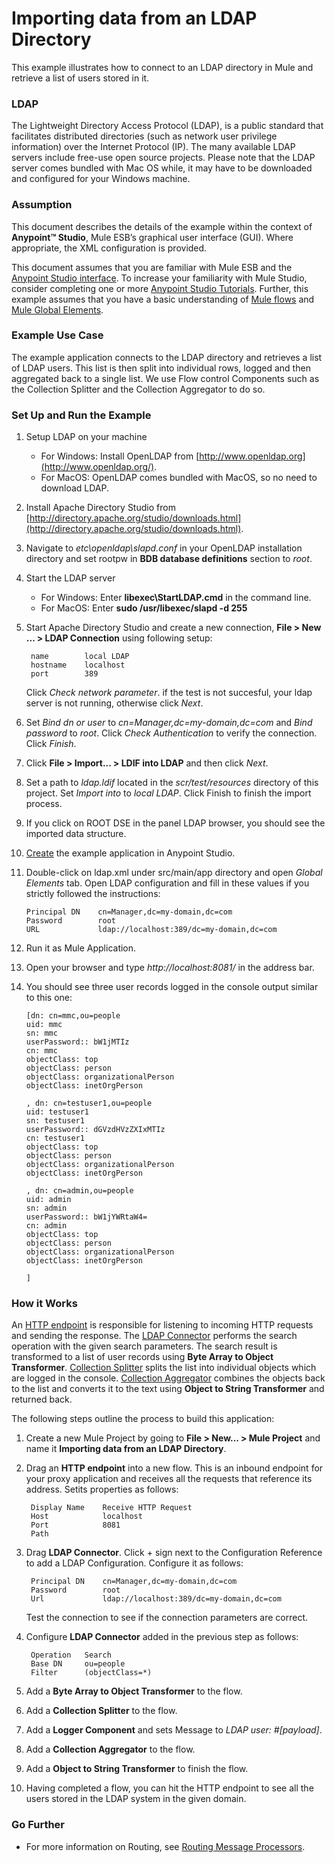 # Importing data from an LDAP Directory

This example illustrates how to connect to an LDAP directory in Mule and retrieve a list of users stored in it. 

### LDAP

The Lightweight Directory Access Protocol (LDAP), is a public standard that facilitates distributed directories (such as network user privilege information) over the Internet Protocol (IP). The many available LDAP servers include free-use open source projects. Please note that the LDAP server comes bundled with Mac OS while, it may have to be downloaded and configured for your Windows machine.

### Assumption

This document describes the details of the example within the context of **Anypoint™ Studio**, Mule ESB’s graphical user interface (GUI). Where appropriate, the XML configuration is provided.

This document assumes that you are familiar with Mule ESB and the [Anypoint Studio interface](http://www.mulesoft.org/documentation/display/current/Anypoint+Studio+Essentials). To increase your familiarity with Mule Studio, consider completing one or more [Anypoint Studio Tutorials](http://www.mulesoft.org/documentation/display/current/Basic+Studio+Tutorial). Further, this example assumes that you have a basic understanding of [Mule flows](http://www.mulesoft.org/documentation/display/current/Mule+Application+Architecture) and [Mule Global Elements](http://www.mulesoft.org/documentation/display/current/Global+Elements).

### Example Use Case

The example application connects to the LDAP directory and retrieves a list of LDAP users. This list is then split into individual rows, logged and then aggregated back to a single list. We use Flow control Components such as the Collection Splitter and the Collection Aggregator to do so.

### Set Up and Run the Example 

1. Setup LDAP on your machine
   * For Windows: Install OpenLDAP from [http://www.openldap.org](http://www.openldap.org/).
   * For MacOS: OpenLDAP comes bundled with MacOS, so no need to download LDAP.
   
2. Install Apache Directory Studio from [http://directory.apache.org/studio/downloads.html](http://directory.apache.org/studio/downloads.html).
 
3. Navigate to *etc\openldap\slapd.conf* in your OpenLDAP installation directory and set rootpw in **BDB database definitions** section to *root*.
   
4. Start the LDAP server
   * For Windows: Enter **libexec\StartLDAP.cmd** in the command line.
   * For MacOS: Enter **sudo /usr/libexec/slapd -d 255**
    
5. Start Apache Directory Studio and create a new connection, **File > New ... > LDAP Connection** using following setup:

		name		local LDAP
		hostname	localhost
		port		389

	Click *Check network parameter*. if the test is not succesful, your ldap server is not running, otherwise click *Next*.
	
6. Set *Bind dn or user* to *cn=Manager,dc=my-domain,dc=com* and *Bind password* to *root*. Click *Check Authentication* to verify the connection. Click *Finish*.

7. Click **File > Import... > LDIF into LDAP** and then click *Next*. 

8. Set a path to *ldap.ldif* located in the *scr/test/resources* directory of this project. Set *Import into* to *local LDAP*. Click Finish to finish the import process. 

9. If you click on ROOT DSE in the panel LDAP browser, you should see the imported data structure.

10. [Create](http://www.mulesoft.org/documentation/display/current/Mule+Examples#MuleExamples-CreateandRunExampleApplications) the example application in Anypoint Studio.
11. Double-click on ldap.xml under src/main/app directory and open *Global Elements* tab. Open LDAP configuration and fill in these values if you strictly followed the instructions:

		Principal DN	cn=Manager,dc=my-domain,dc=com
		Password		root
		URL 			ldap://localhost:389/dc=my-domain,dc=com

12. Run it as Mule Application.

11. Open your browser and type *http://localhost:8081/* in the address bar.

12. You should see three user records logged in the console output similar to this one:

		[dn: cn=mmc,ou=people
		uid: mmc
		sn: mmc
		userPassword:: bW1jMTIz
		cn: mmc
		objectClass: top
		objectClass: person
		objectClass: organizationalPerson
		objectClass: inetOrgPerson
		
		, dn: cn=testuser1,ou=people
		uid: testuser1
		sn: testuser1
		userPassword:: dGVzdHVzZXIxMTIz
		cn: testuser1
		objectClass: top
		objectClass: person
		objectClass: organizationalPerson
		objectClass: inetOrgPerson
		
		, dn: cn=admin,ou=people
		uid: admin
		sn: admin
		userPassword:: bW1jYWRtaW4=
		cn: admin
		objectClass: top
		objectClass: person
		objectClass: organizationalPerson
		objectClass: inetOrgPerson
		
		]

### How it Works 

An [HTTP endpoint](http://www.mulesoft.org/documentation/display/current/HTTP+Connector) is responsible for listening to incoming HTTP requests and sending the response. The [LDAP Connector](http://www.mulesoft.org/connectors/ldap-connector) performs the search operation with the given search parameters. The search result is transformed to a list of user records using **Byte Array to Object Transformer**. [Collection Splitter](http://www.mulesoft.org/documentation/display/current/Routing+Message+Processors#RoutingMessageProcessors-CollectionSplitter) splits the list into individual objects which are logged in the console. [Collection Aggregator](http://www.mulesoft.org/documentation/display/current/Routing+Message+Processors#RoutingMessageProcessors-CollectionAggregator) combines the objects back to the list and converts it to the text using **Object to String Transformer** and returned back.

The following steps outline the process to build this application:

1. Create a new Mule Project by going to **File > New... > Mule Project** and name it **Importing data from an LDAP Directory**.
2. Drag an **HTTP endpoint** into a new flow. This is an inbound endpoint for your proxy application and receives all the requests that reference its address. Setits properties as follows:

		Display Name	Receive HTTP Request
		Host			localhost
		Port			8081
		Path	 
		
3. Drag **LDAP Connector**. Click + sign next to the Configuration Reference to add a LDAP Configuration. Configure it as follows:

		Principal DN	cn=Manager,dc=my-domain,dc=com
		Password		root
		Url 			ldap://localhost:389/dc=my-domain,dc=com
		 
	Test the connection to see if the connection parameters are correct.
	
4. Configure **LDAP Connector** added in the previous step as follows:

		Operation 	Search
		Base DN 	ou=people
		Filter 		(objectClass=*)
		 
5. Add a **Byte Array to Object Transformer** to the flow.
6. Add a **Collection Splitter** to the flow.
7. Add a **Logger Component** and sets Message to *LDAP user: #[payload]*.
8. Add a **Collection Aggregator** to the flow.
9. Add a **Object to String Transformer** to finish the flow.
10. Having completed a flow, you can hit the HTTP endpoint to see all the users stored in the LDAP system in the given domain.


### Go Further ###

- For more information on Routing, see [Routing Message Processors](http://www.mulesoft.org/documentation/display/current/Routing+Message+Processors).
 




